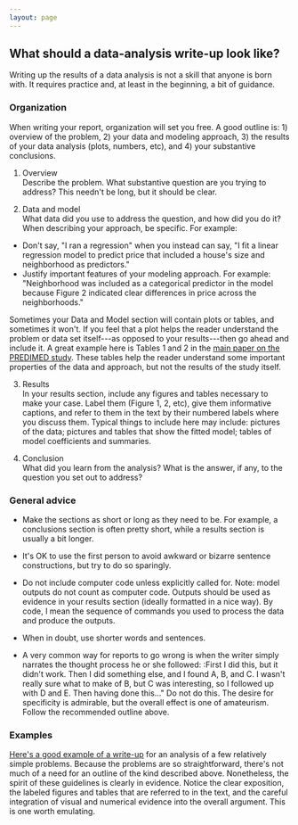 ```yaml
---
layout: page
---
```


## What should a data-analysis write-up look like?

Writing up the results of a data analysis is not a skill that anyone is born with.  It requires practice and, at least in the beginning, a bit of guidance.

### Organization  

When writing your report, organization will set you free.  A good outline is: 1) overview of the problem, 2) your data and modeling approach, 3) the results of your data analysis (plots, numbers, etc), and 4) your substantive conclusions.  

1) Overview  
Describe the problem.  What substantive question are you trying to address?  This needn't be long, but it should be clear.  

2) Data and model  
What data did you use to address the question, and how did you do it?  When describing your approach, be specific.  For example:  
* Don't say, "I ran a regression" when you instead can say, "I fit a linear regression model to predict price that included a house's size and neighborhood as predictors."  
* Justify important features of your modeling approach.  For example: "Neighborhood was included as a categorical predictor in the model because Figure 2 indicated clear differences in price across the neighborhoods."  

Sometimes your Data and Model section will contain plots or tables, and sometimes it won't.  If you feel that a plot helps the reader understand the problem or data set itself---as opposed to your results---then go ahead and include it.  A great example here is Tables 1 and 2 in the [main paper on the PREDIMED study](http://www.nejm.org/doi/pdf/10.1056/NEJMoa1200303).  These tables help the reader understand some important properties of the data and approach, but not the results of the study itself.  

3) Results  
In your results section, include any figures and tables necessary to make your case.  Label them (Figure 1, 2, etc), give them informative captions, and refer to them in the text by their numbered labels where you discuss them.   Typical things to include here may include: pictures of the data; pictures and tables that show the fitted model; tables of model coefficients and summaries.

4) Conclusion  
What did you learn from the analysis?  What is the answer, if any, to the question you set out to address?

### General advice

- Make the sections as short or long as they need to be.  For example, a conclusions section is often pretty short, while a results section is usually a bit longer.   

- It's OK to use the first person to avoid awkward or bizarre sentence constructions, but try to do so sparingly.  

- Do not include computer code unless explicitly called for.  Note: model outputs do not count as computer code.  Outputs should be used as evidence in your results section (ideally formatted in a nice way).  By code, I mean the sequence of commands you used to process the data and produce the outputs.  

- When in doubt, use shorter words and sentences.  

- A very common way for reports to go wrong is when the writer simply narrates the thought process he or she followed: :First I did this, but it didn't work.  Then I did something else, and I found A, B, and C.  I wasn't really sure what to make of B, but C was interesting, so I followed up with D and E.  Then having done this..."  Do not do this.  The desire for specificity is admirable, but the overall effect is one of amateurism.  Follow the recommended outline above.  


### Examples  

[Here's a good example of a write-up](files/example_writeup1.pdf) for an analysis of a few relatively simple problems.  Because the problems are so straightforward, there's not much of a need for an outline of the kind described above.  Nonetheless, the spirit of these guidelines is clearly in evidence.   Notice the clear exposition, the labeled figures and tables that are referred to in the text, and the careful integration of visual and numerical evidence into the overall argument.  This is one worth emulating.    

